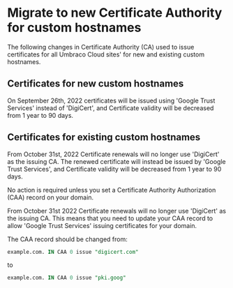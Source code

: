 # Migrate to new Certificate Authority for custom hostnames

The following changes in Certificate Authority (CA) used to issue certificates for all Umbraco Cloud sites' for new and existing custom hostnames.

## Certificates for new custom hostnames

On September 26th, 2022 certificates will be issued using  'Google Trust Services' instead of 'DigiCert', and Certificate validity will be decreased from 1 year to 90 days.

## Certificates for existing custom hostnames

From October 31st, 2022 Certificate renewals will no longer use 'DigiCert' as the issuing CA. The renewed certificate will instead be issued by 'Google Trust Services',  and Certificate validity will be decreased from 1 year to 90 days.

No action is required unless you set a Certificate Authority Authorization (CAA) record on your domain.

From October 31st 2022 Certificate renewals will no longer use 'DigiCert' as the issuing CA. This means that you need to update your CAA record to allow 'Google Trust Services' issuing certificates for your domain.

The CAA record should be changed from:

```sql
example.com. IN CAA 0 issue "digicert.com"
```

to

```sql
example.com. IN CAA 0 issue "pki.goog"
```
